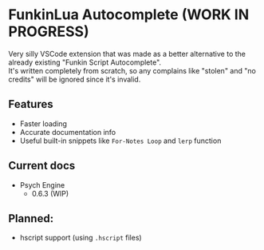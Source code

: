 # FunkinLua Autocomplete (WORK IN PROGRESS)
Very silly VSCode extension that was made as a better alternative to the already existing "Funkin Script Autocomplete".  
It's written completely from scratch, so any complains like "stolen" and "no credits" will be ignored since it's invalid.
## Features
- Faster loading
- Accurate documentation info
- Useful built-in snippets like `For-Notes Loop` and `lerp` function
## Current docs
- Psych Engine
  - 0.6.3 (WIP)
## Planned:
- hscript support (using `.hscript` files)
